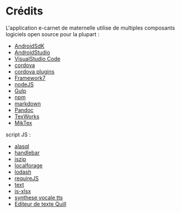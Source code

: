 # Crédits

L'application e-carnet de maternelle utilise de multiples composants logiciels open source pour la plupart : 

- [AndroidSdK](https://developer.android.com/studio/index.html)
- [AndroidStudio](https://developer.android.com/studio/index.html)
- [VisualStudio Code](https://code.visualstudio.com/)
- [cordova](https://cordova.apache.org/)
- [cordova plugins](https://cordova.apache.org/plugins/)
- [Framework7](https://framework7.io/)
- [nodeJS](https://nodejs.org/)
- [Gulp](https://gulpjs.com/)
- [npm](https://www.npmjs.com/)
- [markdown](https://en.wikipedia.org/wiki/Markdown)
- [Pandoc](https://pandoc.org/)
- [TexWorks](https://www.tug.org/texworks/)
- [MikTex](https://miktex.org/)
<!-- - [FramaGit](https://framagit.org/) -->

script JS :

  - [alasql](https://github.com/agershun/alasql)
  - [handlebar](handlebarsjs.com/)
  - [jszip](https://stuk.github.io/jszip/)
  - [localforage](https://github.com/localForage/localForage)
  - [lodash](https://lodash.com/)
  - [requireJS](requirejs.org/)
  - [text](https://github.com/requirejs/text)
  - [js-xlsx](https://github.com/SheetJS/js-xlsx)
  - [synthese vocale tts](https://github.com/vilic/cordova-plugin-tts)
  - [Editeur de texte Quill](https://github.com/quilljs/quill)




